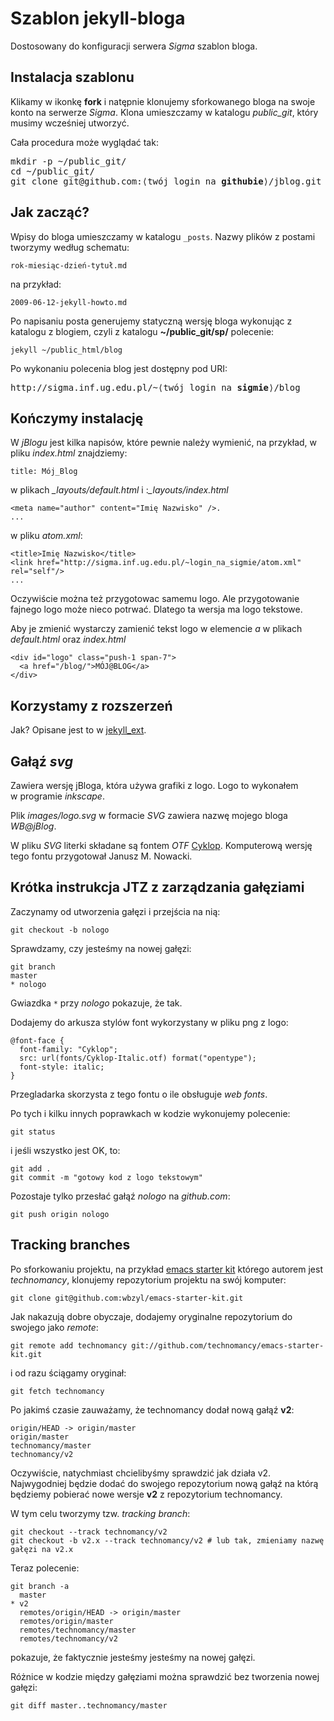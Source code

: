 # Szablon jekyll-bloga

Dostosowany do konfiguracji serwera *Sigma* szablon bloga.


## Instalacja szablonu

Klikamy w ikonkę **fork** i natępnie klonujemy sforkowanego bloga
na swoje konto na serwerze *Sigma*. Klona umieszczamy w katalogu
*public_git*, który musimy wcześniej utworzyć.

Cała procedura może wyglądać tak:

<pre>mkdir -p ~/public_git/
cd ~/public_git/
git clone git@github.com:⟨twój login na <b>githubie</b>⟩/jblog.git blog
</pre>


## Jak zacząć?

Wpisy do bloga umieszczamy w katalogu `_posts`.
Nazwy plików z postami tworzymy według schematu:

    rok-miesiąc-dzień-tytuł.md

na przykład:

    2009-06-12-jekyll-howto.md

Po napisaniu posta generujemy statyczną wersję bloga wykonując z
katalogu z blogiem, czyli z katalogu **~/public_git/sp/** polecenie:

    jekyll ~/public_html/blog

Po wykonaniu polecenia blog jest dostępny pod URI:

<pre>http://sigma.inf.ug.edu.pl/~⟨twój login na <b>sigmie</b>⟩/blog
</pre>

## Kończymy instalację

W *jBlogu* jest kilka napisów, które pewnie należy wymienić,
na przykład, w pliku *index.html* znajdziemy:

    title: Mój_Blog

w plikach *_layouts/default.html* i :*_layouts/index.html*

    <meta name="author" content="Imię Nazwisko" />.
    ...

w pliku *atom.xml*:

    <title>Imię Nazwisko</title>
    <link href="http://sigma.inf.ug.edu.pl/~login_na_sigmie/atom.xml" rel="self"/>
    ...

Oczywiście można też przygotowac samemu logo. Ale przygotowanie
fajnego logo może nieco potrwać. Dlatego ta wersja ma logo tekstowe.

Aby je zmienić wystarczy zamienić tekst logo w elemencie *a* w plikach
*default.html* oraz *index.html*

    <div id="logo" class="push-1 span-7">
      <a href="/blog/">MÓJ@BLOG</a>
    </div>

## Korzystamy z rozszerzeń

Jak? Opisane jest to w [jekyll_ext](http://github.com/rfelix/jekyll_ext).


## Gałąź *svg*

Zawiera wersję jBloga, która używa grafiki z logo.
Logo to wykonałem w programie *inkscape*.

Plik *images/logo.svg* w formacie *SVG* zawiera
nazwę mojego bloga *WB@jBlog*.

W pliku *SVG* literki składane są fontem *OTF*
[Cyklop](http://nowacki.strefa.pl/cyklop.html). Komputerową
wersję tego fontu przygotował Janusz M. Nowacki.


## Krótka instrukcja JTZ z zarządzania gałęziami

Zaczynamy od utworzenia gałęzi i przejścia na nią:

    git checkout -b nologo

Sprawdzamy, czy jesteśmy na nowej gałęzi:

    git branch
    master
    * nologo

Gwiazdka `*` przy *nologo* pokazuje, że tak.

Dodajemy do arkusza stylów font wykorzystany w pliku png z logo:

    @font-face {
      font-family: "Cyklop";
      src: url(fonts/Cyklop-Italic.otf) format("opentype");
      font-style: italic;
    }

Przegladarka skorzysta z tego fontu o ile obsługuje *web fonts*.

Po tych i kilku innych poprawkach w kodzie wykonujemy polecenie:

    git status

i jeśli wszystko jest OK, to:

    git add .
    git commit -m "gotowy kod z logo tekstowym"

Pozostaje tylko przesłać gałąź *nologo* na *github.com*:

    git push origin nologo


## Tracking branches

Po sforkowaniu projektu, na przykład
[emacs starter kit](https://github.com/technomancy/emacs-starter-kit)
którego autorem jest *technomancy*, klonujemy repozytorium
projektu na swój komputer:

    git clone git@github.com:wbzyl/emacs-starter-kit.git

Jak nakazują dobre obyczaje, dodajemy oryginalne repozytorium
do swojego jako *remote*:

    git remote add technomancy git://github.com/technomancy/emacs-starter-kit.git

i od razu ściągamy oryginał:

    git fetch technomancy

Po jakimś czasie zauważamy, że technomancy dodał nową gałąź **v2**:

    origin/HEAD -> origin/master
    origin/master
    technomancy/master
    technomancy/v2

Oczywiście, natychmiast chcielibyśmy sprawdzić jak działa v2.
Najwygodniej będzie dodać do swojego repozytorium nową gałąź
na którą będziemy pobierać nowe wersje **v2** z repozytorium technomancy.

W tym celu tworzymy tzw. *tracking branch*:

    git checkout --track technomancy/v2
    git checkout -b v2.x --track technomancy/v2 # lub tak, zmieniamy nazwę gałęzi na v2.x

Teraz polecenie:

    git branch -a
      master
    * v2
      remotes/origin/HEAD -> origin/master
      remotes/origin/master
      remotes/technomancy/master
      remotes/technomancy/v2

pokazuje, że faktycznie jesteśmy jesteśmy na nowej gałęzi.

Różnice w kodzie między gałęziami można sprawdzić bez tworzenia
nowej gałęzi:

    git diff master..technomancy/master

